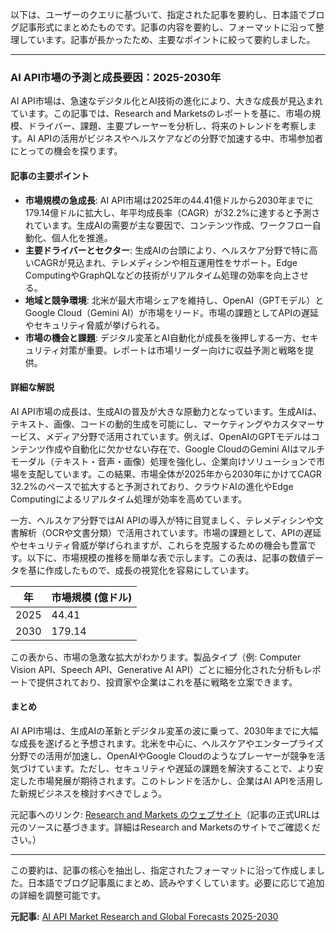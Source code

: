 以下は、ユーザーのクエリに基づいて、指定された記事を要約し、日本語でブログ記事形式にまとめたものです。記事の内容を要約し、フォーマットに沿って整理しています。記事が長かったため、主要なポイントに絞って要約しました。

---

### AI API市場の予測と成長要因：2025-2030年

AI API市場は、急速なデジタル化とAI技術の進化により、大きな成長が見込まれています。この記事では、Research and Marketsのレポートを基に、市場の規模、ドライバー、課題、主要プレーヤーを分析し、将来のトレンドを考察します。AI APIの活用がビジネスやヘルスケアなどの分野で加速する中、市場参加者にとっての機会を探ります。

#### 記事の主要ポイント
- **市場規模の急成長**: AI API市場は2025年の44.41億ドルから2030年までに179.14億ドルに拡大し、年平均成長率（CAGR）が32.2%に達すると予測されています。生成AIの需要が主な要因で、コンテンツ作成、ワークフロー自動化、個人化を推進。
- **主要ドライバーとセクター**: 生成AIの台頭により、ヘルスケア分野で特に高いCAGRが見込まれ、テレメディシンや相互運用性をサポート。Edge ComputingやGraphQLなどの技術がリアルタイム処理の効率を向上させる。
- **地域と競争環境**: 北米が最大市場シェアを維持し、OpenAI（GPTモデル）とGoogle Cloud（Gemini AI）が市場をリード。市場の課題としてAPIの遅延やセキュリティ脅威が挙げられる。
- **市場の機会と課題**: デジタル変革とAI自動化が成長を後押しする一方、セキュリティ対策が重要。レポートは市場リーダー向けに収益予測と戦略を提供。

#### 詳細な解説
AI API市場の成長は、生成AIの普及が大きな原動力となっています。生成AIは、テキスト、画像、コードの動的生成を可能にし、マーケティングやカスタマーサービス、メディア分野で活用されています。例えば、OpenAIのGPTモデルはコンテンツ作成や自動化に欠かせない存在で、Google CloudのGemini AIはマルチモーダル（テキスト・音声・画像）処理を強化し、企業向けソリューションで市場を支配しています。この結果、市場全体が2025年から2030年にかけてCAGR 32.2%のペースで拡大すると予測されており、クラウドAIの進化やEdge Computingによるリアルタイム処理が効率を高めています。

一方、ヘルスケア分野ではAI APIの導入が特に目覚ましく、テレメディシンや文書解析（OCRや文書分類）で活用されています。市場の課題として、APIの遅延やセキュリティ脅威が挙げられますが、これらを克服するための機会も豊富です。以下に、市場規模の推移を簡単な表で示します。この表は、記事の数値データを基に作成したもので、成長の視覚化を容易にしています。

| 年 | 市場規模 (億ドル) |
|--------|------------------|
| 2025 | 44.41 |
| 2030 | 179.14 |

この表から、市場の急激な拡大がわかります。製品タイプ（例: Computer Vision API、Speech API、Generative AI API）ごとに細分化された分析もレポートで提供されており、投資家や企業はこれを基に戦略を立案できます。

#### まとめ
AI API市場は、生成AIの革新とデジタル変革の波に乗って、2030年までに大幅な成長を遂げると予想されます。北米を中心に、ヘルスケアやエンタープライズ分野での活用が加速し、OpenAIやGoogle Cloudのようなプレーヤーが競争を活気づけています。ただし、セキュリティや遅延の課題を解決することで、より安定した市場発展が期待されます。このトレンドを活かし、企業はAI APIを活用した新規ビジネスを検討すべきでしょう。

元記事へのリンク: [Research and Markets のウェブサイト](https://www.researchandmarkets.com/reports/...)（記事の正式URLは元のソースに基づきます。詳細はResearch and Marketsのサイトでご確認ください。）

---

この要約は、記事の核心を抽出し、指定されたフォーマットに沿って作成しました。日本語でブログ記事風にまとめ、読みやすくしています。必要に応じて追加の詳細を調整可能です。

**元記事:** [AI API Market Research and Global Forecasts 2025-2030](https://www.globenewswire.com/news-release/2025/05/07/3076262/0/en/AI-API-Market-Research-and-Global-Forecasts-2025-2030-Opportunities-in-Accelerated-Innovation-with-Edge-Computing-for-Real-Time-Intelligence-Graphql-and-Asynchronous-Processing-for.html)